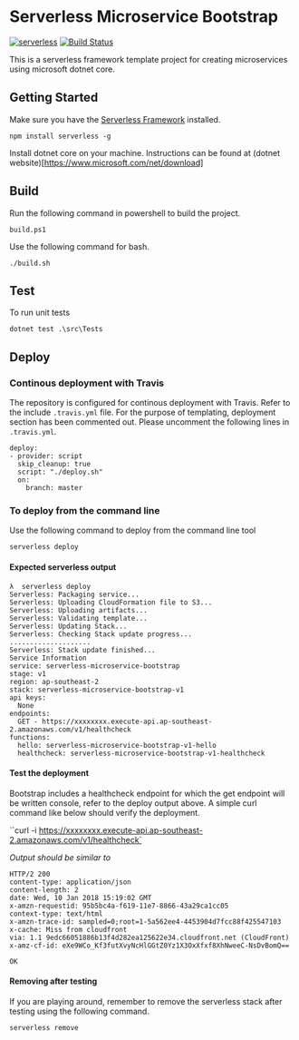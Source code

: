 ﻿# Serverless Microservice Bootstrap

[![serverless](https://dl.dropboxusercontent.com/s/d6opqwym91k0roz/serverless_badge_v3.svg)](http://www.serverless.com)
[![Build Status](https://travis-ci.org/PageUpPeopleOrg/serverless-microservice-bootstrap.svg?branch=making-it-relevant)](https://travis-ci.org/PageUpPeopleOrg/serverless-microservice-bootstrap)

This is a serverless framework template project for creating microservices using microsoft dotnet core.

## Getting Started

Make sure you have the [Serverless Framework](http://www.serverless.com) installed.
```
npm install serverless -g
```

Install dotnet core on your machine. Instructions can be found at (dotnet website)[https://www.microsoft.com/net/download]


## Build

Run the following command in powershell to build the project.
```
build.ps1
```

Use the following command for bash.
```
./build.sh
```

## Test
To run unit tests
```
dotnet test .\src\Tests
```

## Deploy

### Continous deployment with Travis
The repository is configured for continous deployment with Travis. Refer to the include `.travis.yml` file.
For the purpose of templating, deployment section has been commented out. Please uncomment the following lines in `.travis.yml`.

```
deploy:
- provider: script
  skip_cleanup: true
  script: "./deploy.sh"
  on:
    branch: master
```

### To deploy from the command line
Use the following command to deploy from the command line tool
```
serverless deploy
```

#### Expected serverless output
```
λ  serverless deploy                                                                  
Serverless: Packaging service...                                                      
Serverless: Uploading CloudFormation file to S3...                                    
Serverless: Uploading artifacts...                                                    
Serverless: Validating template...                                                    
Serverless: Updating Stack...                                                         
Serverless: Checking Stack update progress...                                         
....................                                                                  
Serverless: Stack update finished...                                                  
Service Information                                                                   
service: serverless-microservice-bootstrap                                            
stage: v1                                                                             
region: ap-southeast-2                                                                
stack: serverless-microservice-bootstrap-v1                                           
api keys:                                                                             
  None                                                                                
endpoints:                                                                            
  GET - https://xxxxxxxx.execute-api.ap-southeast-2.amazonaws.com/v1/healthcheck    
functions:                                                                            
  hello: serverless-microservice-bootstrap-v1-hello                                   
  healthcheck: serverless-microservice-bootstrap-v1-healthcheck      
```

#### Test the deployment

Bootstrap includes a healthcheck endpoint for which the get endpoint will be written console, refer to the deploy output above. A simple curl command like below should verify the deployment.

``curl -i https://xxxxxxxx.execute-api.ap-southeast-2.amazonaws.com/v1/healthcheck`

*Output should be similar to*

```
HTTP/2 200
content-type: application/json
content-length: 2
date: Wed, 10 Jan 2018 15:19:02 GMT
x-amzn-requestid: 95b5bc4a-f619-11e7-8866-43a29ca1cc05
context-type: text/html
x-amzn-trace-id: sampled=0;root=1-5a562ee4-4453904d7fcc88f425547103
x-cache: Miss from cloudfront
via: 1.1 9edc66051886b13f4d282ea125622e34.cloudfront.net (CloudFront)
x-amz-cf-id: eXe9WCo_Kf3futXvyNcHlGGtZ0Yz1X3OxXfxf8XhNweeC-NsDvBomQ==

OK

```


#### Removing after testing
If you are playing around, remember to remove the serverless stack after testing using the following command.

``serverless remove``
